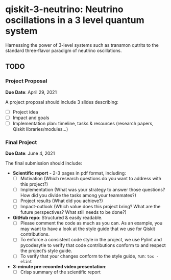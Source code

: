 # qiskit-3-neutrino: Neutrino oscillations in a 3 level quantum system

Harnessing the power of 3-level systems such as transmon qutrits to the standard three-flavor paradigm of neutrino oscillations.

## TODO

### Project Proposal

**Due Date**: April 29, 2021

 A project proposal should include 3 slides describing:
 - [ ] Project idea
 - [ ] Impact and goals
 - [ ] Implementation plan: timeline, tasks & resources (research papers, Qiskit libraries/modules...)

### Final Project

**Due Date**: June 4, 2021

The final submission should include:

- **Scientific report** - 2-3 pages in pdf format, including:
  - [ ] Motivation (Which research questions do you want to address with this project?)
  - [ ] Implementation (What was your strategy to answer those questions? How did you divide the tasks among your teammates?)
  - [ ] Project results (What did you achieve?)
  - [ ] Impact-outlook (Which value does this project bring? What are the future perspectives? What still needs to be done?)

- **GitHub repo**: Structured & easily readable.
  - [ ] Please comment the code as much as you can. As an example, you may want to have a look at the style guide that we use for Qiskit contributions.
  - [ ] To enforce a consistent code style in the project, we use Pylint and pycodesytle to verify that code contributions conform to and respect the project’s style guide.
  - [ ] To verify that your changes conform to the style guide, run: `tox -elint`

- **3-minute pre-recorded video presentation**:
  - [ ] Crisp summary of the scientific report
